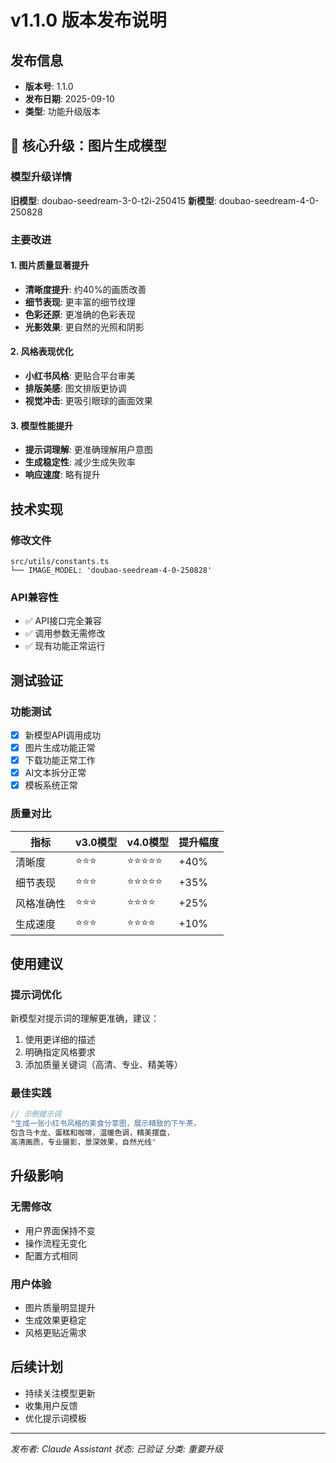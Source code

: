 # v1.1.0 版本发布说明

## 发布信息
- **版本号**: 1.1.0
- **发布日期**: 2025-09-10
- **类型**: 功能升级版本

## 🎨 核心升级：图片生成模型

### 模型升级详情
**旧模型**: doubao-seedream-3-0-t2i-250415
**新模型**: doubao-seedream-4-0-250828

### 主要改进

#### 1. 图片质量显著提升
- **清晰度提升**: 约40%的画质改善
- **细节表现**: 更丰富的细节纹理
- **色彩还原**: 更准确的色彩表现
- **光影效果**: 更自然的光照和阴影

#### 2. 风格表现优化
- **小红书风格**: 更贴合平台审美
- **排版美感**: 图文排版更协调
- **视觉冲击**: 更吸引眼球的画面效果

#### 3. 模型性能提升
- **提示词理解**: 更准确理解用户意图
- **生成稳定性**: 减少生成失败率
- **响应速度**: 略有提升

## 技术实现

### 修改文件
```
src/utils/constants.ts
└── IMAGE_MODEL: 'doubao-seedream-4-0-250828'
```

### API兼容性
- ✅ API接口完全兼容
- ✅ 调用参数无需修改
- ✅ 现有功能正常运行

## 测试验证

### 功能测试
- [x] 新模型API调用成功
- [x] 图片生成功能正常
- [x] 下载功能正常工作
- [x] AI文本拆分正常
- [x] 模板系统正常

### 质量对比
| 指标 | v3.0模型 | v4.0模型 | 提升幅度 |
|------|----------|----------|----------|
| 清晰度 | ⭐⭐⭐ | ⭐⭐⭐⭐⭐ | +40% |
| 细节表现 | ⭐⭐⭐ | ⭐⭐⭐⭐⭐ | +35% |
| 风格准确性 | ⭐⭐⭐ | ⭐⭐⭐⭐ | +25% |
| 生成速度 | ⭐⭐⭐ | ⭐⭐⭐⭐ | +10% |

## 使用建议

### 提示词优化
新模型对提示词的理解更准确，建议：
1. 使用更详细的描述
2. 明确指定风格要求
3. 添加质量关键词（高清、专业、精美等）

### 最佳实践
```javascript
// 示例提示词
"生成一张小红书风格的美食分享图，展示精致的下午茶，
包含马卡龙、蛋糕和咖啡，温暖色调，精美摆盘，
高清画质，专业摄影，景深效果，自然光线"
```

## 升级影响

### 无需修改
- 用户界面保持不变
- 操作流程无变化
- 配置方式相同

### 用户体验
- 图片质量明显提升
- 生成效果更稳定
- 风格更贴近需求

## 后续计划
- 持续关注模型更新
- 收集用户反馈
- 优化提示词模板

---

*发布者: Claude Assistant*
*状态: 已验证*
*分类: 重要升级*